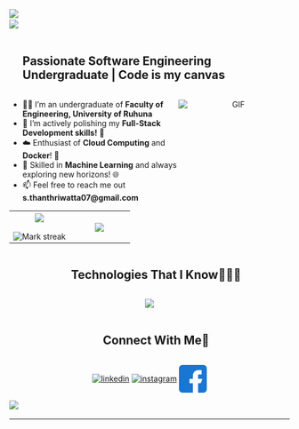 
<!--horizontal divider(gradiant)-->
<img src="https://user-images.githubusercontent.com/73097560/115834477-dbab4500-a447-11eb-908a-139a6edaec5c.gif">

<!--h1 without bottom border-->
<div id="user-content-toc" align="left">
 
   <img width="500" src="https://readme-typing-svg.herokuapp.com/?font=Roboto&weight=900&size=40=true&vCenter=true&width=500&height=70&duration=4000&color=B3B3B3&lines=Hello+There!+👋;+I'm+Sandunika!;" />
 
</div>





<!--h2 without bottom border-->
<div id="user-content-toc">
  <ul align="left">
    <summary><h2 style="display: inline-block">Passionate Software Engineering Undergraduate | Code is my canvas</h2></summary>
  </ul>
</div>

<!--- snake -->
 

<a target="_blank" align="center">
  <img align="right" top="500" height="200" width="200" alt="GIF" src="[https://media.giphy.com/media/SWoSkN6DxTszqIKEqv/giphy.gif](https://octodex.github.com/images/daftpunktocat-guy.gif)">
</a>

  <!--Intro start-->
  <ul>
    <li>👩‍🎓 I’m an undergraduate of <strong>Faculty of Engineering, University of Ruhuna</strong></li>
    <li>🚀 I’m actively polishing my <strong>Full-Stack Development skills!</strong> 🌟</li>
    <li>☁️ Enthusiast of <strong>Cloud Computing</strong> and <strong>Docker</strong>! 🐳</li>
    <li>🤖 Skilled in <strong>Machine Learning</strong> and always exploring new horizons! 🌐</li>
    <li>📫 Feel free to reach me out <strong>s.thanthriwatta07@gmail.com</strong></li>
  </ul>
  <!--Intro end-->








<!--- stats & Trophy (start) -->
<p align="center">
  <!--- stats (start) -->
<table align="center">
<tr border="none">
<td width="50%" align="center">
  
  <img  align="center"  src="https://github-readme-stats.vercel.app/api?username=SandunikaThanthriwatta&theme=dark&show_icons=true&count_private=true" />
  <br></br>
  <img  title="🔥 Get streak stats for your profile at git.io/streak-stats" alt="Mark streak" src="https://github-readme-streak-stats.herokuapp.com/?user=1010nishant&theme=dark&hide_border=false" /> 
</td>

<td width="50%" align="center">

  <img  align="center"  src="https://github-readme-stats.anuraghazra1.vercel.app/api/top-langs/?username=SandunikaThanthriwatta&theme=dark&hide_border=false&no-bg=true&no-frame=true&langs_count=10"/>
  
  </td>
</tr>
</table>
<!--- stats (end) -->



</p>        
<!--- stats (end) -->


<!--h1 without bottom border-->
<div id="user-content-toc">
  <ul align="center">
    <summary><h2 style="display: inline-block">Technologies That I Know👨🏻‍💻</h2></summary>
  </ul>
</div>
<!--tech stack icons-->
<p align="center">
<a href="https://skillicons.dev">
    <img src="https://skillicons.dev/icons?i=java,py,cpp,c,javascript,react,express,css,docker,aws,html,mongodb,mysql,nodejs,php,postman,qt,redux,tailwind,tensorflow,keras&perline=14" />
  </a>
</p>


<!-- Connect with me -->
<!--h2 without bottom border-->
<div id="user-content-toc">
  <ul align="center">
    <summary><h2 style="display: inline-block">Connect With Me🤝</h2></summary>
  </ul>
</div>

<!--icons and links-->
<p align="center">
<a href="https://www.linkedin.com/in/sandunika-thanthriwatta?utm_source=share&utm_campaign=share_via&utm_content=profile&utm_medium=ios_app" target="blank"><img align="center" src="https://user-images.githubusercontent.com/88904952/234979284-68c11d7f-1acc-4f0c-ac78-044e1037d7b0.png" alt="linkedin" height="50" width="50" /></a>
<a href="https://www.instagram.com/sandunika_thanthriwatta?igsh=emlpa3RvM3Nod2x4&utm_source=qr" target="blank"><img align="center" src="https://user-images.githubusercontent.com/88904952/234981169-2dd1e58f-4b7e-468c-8213-034ba62156c3.png" alt="instagram" height="50" width="50" /></a>
<a href="https://www.facebook.com/sandunika.thanthriwatta.3?mibextid=LQQJ4d" target="blank"><img align="center" src="https://raw.githubusercontent.com/SubhadeepZilong/SubhadeepZilong/main/icons/Social/facebook.svg" alt="facebook" height="50" width="50" /></a>


</p>


<!--profile visit count-->
<!--<div align="center">-->
  
<!--[![](https://visitcount.itsvg.in/api?id=SandunikaThanthriwatta&icon=3&color=6)](https://visitcount.itsvg.in)-->
  
<!--</div>-->


<!--horizontal divider(gradiant)-->
<img src="https://user-images.githubusercontent.com/73097560/115834477-dbab4500-a447-11eb-908a-139a6edaec5c.gif">

----------------------------------------------------------------------
